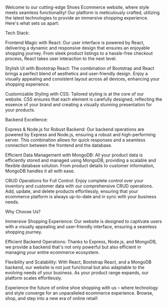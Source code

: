 Welcome to our cutting-edge Shoes Ecommerce website, where style meets seamless functionality! Our platform is meticulously crafted, utilizing the latest technologies to provide an immersive shopping experience. Here's what sets us apart:

Tech Stack:

Frontend Magic with React: Our user interface is powered by React, delivering a dynamic and responsive design that ensures an enjoyable shopping journey. From sleek product listings to a hassle-free checkout process, React takes user interaction to the next level.

Stylish UI with Bootstrap React: The combination of Bootstrap and React brings a perfect blend of aesthetics and user-friendly design. Enjoy a visually appealing and consistent layout across all devices, enhancing your shopping experience.

Customizable Styling with CSS: Tailored styling is at the core of our website. CSS ensures that each element is carefully designed, reflecting the essence of your brand and creating a visually stunning presentation for your products.

Backend Excellence:

Express & Node.js for Robust Backend: Our backend operations are powered by Express and Node.js, ensuring a robust and high-performing server. This combination allows for quick responses and a seamless connection between the frontend and the database.

Efficient Data Management with MongoDB: All your product data is efficiently stored and managed using MongoDB, providing a scalable and flexible database solution. From product details to customer information, MongoDB handles it all with ease.

CRUD Operations for Full Control: Enjoy complete control over your inventory and customer data with our comprehensive CRUD operations. Add, update, and delete products effortlessly, ensuring that your ecommerce platform is always up-to-date and in sync with your business needs.

Why Choose Us?

Immersive Shopping Experience: Our website is designed to captivate users with a visually appealing and user-friendly interface, ensuring a seamless shopping journey.

Efficient Backend Operations: Thanks to Express, Node.js, and MongoDB, we provide a backend that's not only powerful but also efficient in managing your entire ecommerce ecosystem.

Flexibility and Scalability: With React, Bootstrap React, and a MongoDB backend, our website is not just functional but also adaptable to the evolving needs of your business. As your product range expands, our platform scales effortlessly.

Experience the future of online shoe shopping with us – where technology and style converge for an unparalleled ecommerce experience. Browse, shop, and step into a new era of online retail!

